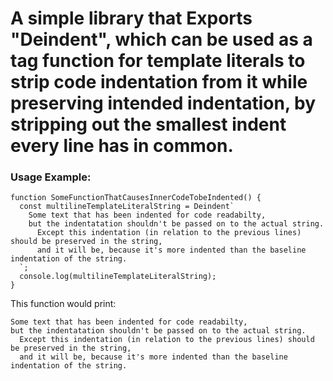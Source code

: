 # A simple library that Exports "Deindent", which can be used as a tag function for template literals to strip code indentation from it while preserving intended indentation, by stripping out the smallest indent every line has in common.
### Usage Example:
```
function SomeFunctionThatCausesInnerCodeTobeIndented() {
  const multilineTemplateLiteralString = Deindent`
    Some text that has been indented for code readabilty,
    but the indentatation shouldn't be passed on to the actual string.
      Except this indentation (in relation to the previous lines) should be preserved in the string,
      and it will be, because it's more indented than the baseline indentation of the string.     
  `;
  console.log(multilineTemplateLiteralString);
}
```
This function would print:
```
Some text that has been indented for code readabilty,
but the indentatation shouldn't be passed on to the actual string.
  Except this indentation (in relation to the previous lines) should be preserved in the string,
  and it will be, because it's more indented than the baseline indentation of the string.
```
